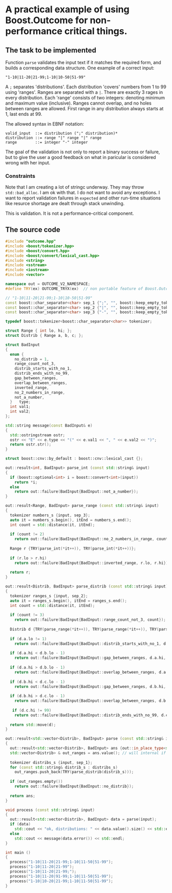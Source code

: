 # A practical example of using Boost.Outcome for non-performance critical things.

## The task to be implemented

Function `parse` validates the input text if it matches the required form, and builds a corresponding data structure. One example of a correct input:

```
"1-10|11-20|21-99;1-10|10-50|51-99"
```

A `;` separates 'distributions'. Each distribution 'covers' numbers from 1 to 99 using 'ranges'.
Ranges are separated with a `|`. There are exactly 3 rages in every distribution. Each 'range' consists of two integers: denoting minimum and maximum value (inclusive).
Ranges cannot overlap, and no holes between ranges are allowed.
First range in any distribution always starts at 1, last ends at 99.

The allowed syntax in EBNF notation:

```
valid_input  ::= distribution (";" distribution)*
distribution ::= range "|" range "|" range
range        ::= integer "-" integer
```

The goal of the validation is not only to report a binary success or failure,
but to give the user a good feedback on what in paricular is considered wrong with her input.

### Constraints

Note that I am creating a lot of stringc underway. They may throw `std::bad_alloc`. I am ok with that. I do not want to avoid any exceptions. I want to report validation failures in `expected` and other run-time situations like resurce shortage are dealt through stack unwinding.

This is validation. It is not a performance-critical component.

## The source code

```c++
#include "outcome.hpp"
#include <boost/tokenizer.hpp>
#include <boost/convert.hpp>
#include <boost/convert/lexical_cast.hpp>
#include <string>
#include <sstream>
#include <iostream>
#include <vector>

namespace out = OUTCOME_V2_NAMESPACE;
#define TRY(ex) OUTCOME_TRYX(ex)  // non portable feature of Boost.Outcome

// "1-10|11-20|21-99;1-10|10-50|51-99"
const boost::char_separator<char> sep_1 {";", "", boost::keep_empty_tokens};
const boost::char_separator<char> sep_2 {"|", "", boost::keep_empty_tokens};
const boost::char_separator<char> sep_3 {"-", "", boost::keep_empty_tokens};

typedef boost::tokenizer<boost::char_separator<char>> tokenizer;

struct Range { int lo, hi; };
struct Distrib { Range a, b, c; };

struct BadInput
{
  enum {
    no_distrib = 1,
    range_count_not_3,
    distrib_starts_with_no_1,
    distrib_ends_with_no_99,
    gap_between_ranges,
    overlap_between_ranges,
    inverted_range,
    no_2_numbers_in_range,
    not_a_number,
  }   type;
  int val1;
  int val2;
};

std::string message(const BadInput& e)
{
  std::ostringstream ostr;
  ostr << "E" << e.type << "(" << e.val1 << ", " << e.val2 << ")";
  return ostr.str();
}

struct boost::cnv::by_default : boost::cnv::lexical_cast {};

out::result<int, BadInput> parse_int (const std::string& input)
{
  if (boost::optional<int> i = boost::convert<int>(input))
    return *i;
  else
    return out::failure(BadInput{BadInput::not_a_number});
}

out::result<Range, BadInput> parse_range (const std::string& input)
{
  tokenizer numbers_s {input, sep_3};
  auto it = numbers_s.begin(), itEnd = numbers_s.end();
  int count = std::distance(it, itEnd);
 
  if (count != 2)
    return out::failure(BadInput{BadInput::no_2_numbers_in_range, count});
   
  Range r {TRY(parse_int(*it++)), TRY(parse_int(*it++))};
 
  if (r.lo > r.hi)
    return out::failure(BadInput{BadInput::inverted_range, r.lo, r.hi});
   
  return r;
}

out::result<Distrib, BadInput> parse_distrib (const std::string& input)
{
  tokenizer ranges_s {input, sep_2};
  auto it = ranges_s.begin(), itEnd = ranges_s.end();
  int count = std::distance(it, itEnd);
 
  if (count != 3)
    return out::failure(BadInput{BadInput::range_count_not_3, count});
 
  Distrib d {TRY(parse_range(*it++)), TRY(parse_range(*it++)), TRY(parse_range(*it++))};
 
  if (d.a.lo != 1)
    return out::failure(BadInput{BadInput::distrib_starts_with_no_1, d.a.lo});
   
  if (d.a.hi < d.b.lo - 1)
    return out::failure(BadInput{BadInput::gap_between_ranges, d.a.hi, d.b.lo});
   
  if (d.a.hi > d.b.lo - 1)
    return out::failure(BadInput{BadInput::overlap_between_ranges, d.a.hi, d.b.lo});
   
  if (d.b.hi < d.c.lo - 1)
    return out::failure(BadInput{BadInput::gap_between_ranges, d.b.hi, d.c.lo});
   
  if (d.b.hi > d.c.lo - 1)
    return out::failure(BadInput{BadInput::overlap_between_ranges, d.b.hi, d.c.lo});
   
   if (d.c.hi != 99)
    return out::failure(BadInput{BadInput::distrib_ends_with_no_99, d.c.hi});
   
  return std::move(d);
}

out::result<std::vector<Distrib>, BadInput> parse (const std::string& input)
{
  out::result<std::vector<Distrib>, BadInput> ans {out::in_place_type<std::vector<Distrib>>};
  std::vector<Distrib> & out_ranges = ans.value(); // will internal if be ellided?
 
  tokenizer distribs_s {input, sep_1};
  for (const std::string& distrib_s : distribs_s)
    out_ranges.push_back(TRY(parse_distrib(distrib_s)));
     
  if (out_ranges.empty())
    return out::failure(BadInput{BadInput::no_distrib});
   
  return ans;
}

void process (const std::string& input)
{
  out::result<std::vector<Distrib>, BadInput> data = parse(input);
  if (data)
    std::cout << "ok, distributions: " << data.value().size() << std::endl;
  else
    std::cout << message(data.error()) << std::endl;
}

int main ()
{
  process("1-10|11-20|21-99;1-10|11-50|51-99");
  process("1-10|11-20|21-99");
  process("1-10|11-20|21-99;");
  process("1-10|11-20|91-99;1-10|11-50|51-99");
  process("1-10|10-20|21-99;1-10|11-50|51-99");
}
```
